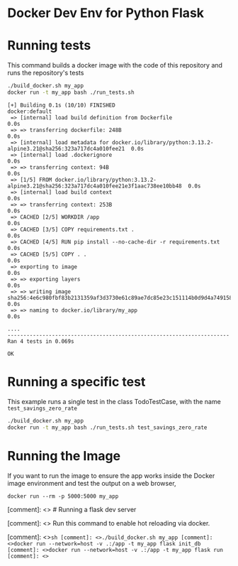 # Docker Dev Env for Python Flask

# Running tests

This command builds a docker image with the code of this repository and runs the repository's tests

```sh
./build_docker.sh my_app
docker run -t my_app bash ./run_tests.sh
```

```
[+] Building 0.1s (10/10) FINISHED                                                            docker:default
 => [internal] load build definition from Dockerfile                                                    0.0s
 => => transferring dockerfile: 248B                                                                    0.0s
 => [internal] load metadata for docker.io/library/python:3.13.2-alpine3.21@sha256:323a717dc4a010fee21  0.0s
 => [internal] load .dockerignore                                                                       0.0s
 => => transferring context: 94B                                                                        0.0s
 => [1/5] FROM docker.io/library/python:3.13.2-alpine3.21@sha256:323a717dc4a010fee21e3f1aac738ee10bb48  0.0s
 => [internal] load build context                                                                       0.0s
 => => transferring context: 253B                                                                       0.0s
 => CACHED [2/5] WORKDIR /app                                                                           0.0s
 => CACHED [3/5] COPY requirements.txt .                                                                0.0s
 => CACHED [4/5] RUN pip install --no-cache-dir -r requirements.txt                                     0.0s
 => CACHED [5/5] COPY . .                                                                               0.0s
 => exporting to image                                                                                  0.0s
 => => exporting layers                                                                                 0.0s
 => => writing image sha256:4e6c980fbf83b2131359af3d3730e61c89ae7dc85e23c151114b0d9d4a749158            0.0s
 => => naming to docker.io/library/my_app                                                               0.0s

....
----------------------------------------------------------------------
Ran 4 tests in 0.069s

OK
```
# Running a specific test

This example runs a single test in the class TodoTestCase, with the name `test_savings_zero_rate`

```sh
./build_docker.sh my_app
docker run -t my_app bash ./run_tests.sh test_savings_zero_rate
```

# Running the Image
If you want to run the image to ensure the app works inside the Docker image environment and test the output on a web 
browser,
```shell
docker run --rm -p 5000:5000 my_app
```

[comment]: <> # Running a flask dev server

[comment]: <> Run this command to enable hot reloading via docker.

[comment]: <>```sh
[comment]: <>./build_docker.sh my_app
[comment]: <>docker run --network=host -v .:/app -t my_app flask init_db
[comment]: <>docker run --network=host -v .:/app -t my_app flask run
[comment]: <>```
